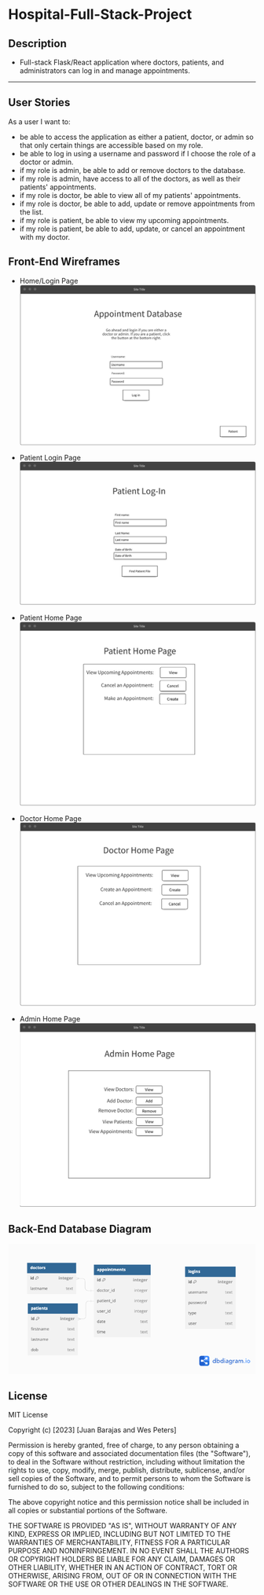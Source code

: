 # Hospital-Full-Stack-Project

## Description

- Full-stack Flask/React application where doctors, patients, and administrators can log in and manage appointments.

---

## User Stories

As a user I want to:

- be able to access the application as either a patient, doctor, or admin so that only certain things are accessible based on my role.
- be able to log in using a username and password if I choose the role of a doctor or admin.
- if my role is admin, be able to add or remove doctors to the database.
- if my role is admin, have access to all of the doctors, as well as their patients' appointments.
- if my role is doctor, be able to view all of my patients' appointments.
- if my role is doctor, be able to add, update or remove appointments from the list.
- if my role is patient, be able to view my upcoming appointments.
- if my role is patient, be able to add, update, or cancel an appointment with my doctor.

## Front-End Wireframes

- Home/Login Page
![Home/Login](image.png)

- Patient Login Page
![Patient Login](image-1.png)

- Patient Home Page
![Patient Home](image-2.png)

- Doctor Home Page
![Doctor Home](image-3.png)

- Admin Home Page
![Admin Home](image-4.png)

## Back-End Database Diagram

![DB diagram](image-5.png)

## License

MIT License

Copyright (c) [2023] [Juan Barajas and Wes Peters]

Permission is hereby granted, free of charge, to any person obtaining a copy
of this software and associated documentation files (the "Software"), to deal
in the Software without restriction, including without limitation the rights
to use, copy, modify, merge, publish, distribute, sublicense, and/or sell
copies of the Software, and to permit persons to whom the Software is
furnished to do so, subject to the following conditions:

The above copyright notice and this permission notice shall be included in all
copies or substantial portions of the Software.

THE SOFTWARE IS PROVIDED "AS IS", WITHOUT WARRANTY OF ANY KIND, EXPRESS OR
IMPLIED, INCLUDING BUT NOT LIMITED TO THE WARRANTIES OF MERCHANTABILITY,
FITNESS FOR A PARTICULAR PURPOSE AND NONINFRINGEMENT. IN NO EVENT SHALL THE
AUTHORS OR COPYRIGHT HOLDERS BE LIABLE FOR ANY CLAIM, DAMAGES OR OTHER
LIABILITY, WHETHER IN AN ACTION OF CONTRACT, TORT OR OTHERWISE, ARISING FROM,
OUT OF OR IN CONNECTION WITH THE SOFTWARE OR THE USE OR OTHER DEALINGS IN THE
SOFTWARE.